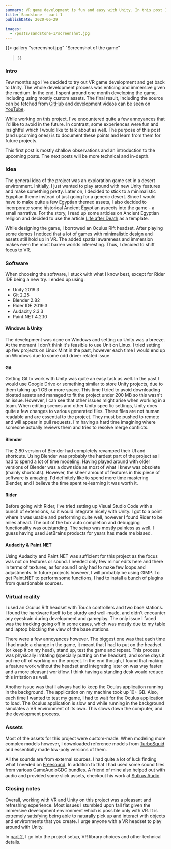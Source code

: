 ```yaml
---
summary: VR game development is fun and easy with Unity. In this post I talk about my experiences in creating my first VR game called Sandstone.
title: Sandstone - part 1
publishDate: 2020-06-29

images:
  - /posts/sandstone-1/screenshot.jpg
---
```


{{<
  gallery
  "screenshot.jpg" "Screenshot of the game"
>}}

### Intro
Few months ago I've decided to try out VR game development and get back to Unity. The whole development process was enticing and immersive given the medium. In the end, I spent around one month developing the game, including using mostly custom assets. The final result, including the source can be fetched from [GitHub](https://github.com/Edvinas01/sandstone) and development videos can be seen on [YouTube](https://www.youtube.com/watch?v=_W-vntH3DtA&list=PL5No3sH5hcxuScdA7-g1GKy3GJAa7cJrb).

While working on this project, I've encountered quite a few annoyances that I'd like to avoid in the future. In contrast, some experiences were fun and insightful which I would like to talk about as well. The purpose of this post (and upcoming ones) is to document these points and learn from them for future projects.

This first post is mostly shallow observations and an introduction to the upcoming posts. The next posts will be more technical and in-depth.

### Idea
The general idea of the project was an exploration game set in a desert environment. Initially, I just wanted to play around with new Unity features and make something pretty. Later on, I decided to stick to a minimalistic Egyptian theme instead of just going for a generic desert. Since I would have to make quite a few Egyptian themed assets, I also decided to incorporate some historical Ancient Egyptian aspects into the game - a small narrative. For the story, I read up some articles on Ancient Egyptian religion and decided to use the article [Life after Death](https://www.historymuseum.ca/cmc/exhibitions/civil/egypt/egcr04e.html) as a template.

While designing the game, I borrowed an Oculus Rift headset. After playing some demos I noticed that a lot of games with minimalistic design and assets still hold up in VR. The added spatial awareness and immersion makes even the most barren worlds interesting. Thus, I decided to shift focus to VR.

### Software
When choosing the software, I stuck with what I know best, except for Rider IDE being a new try. I ended up using:

* Unity 2019.3
* Git 2.25
* Blender 2.82
* Rider IDE 2019.3
* Audacity 2.3.3
* Paint.NET 4.2.10

#### Windows & Unity
The development was done on Windows and setting up Unity was a breeze. At the moment I don't think it's feasible to use Unit on Linux. I tried setting up few projects on Linux Mint in the past, however each time I would end up on Windows due to some odd driver related issue.

#### Git
 Getting Git to work with Unity was quite an easy task as well. In the past I would use Google Drive or something similar to store Unity projects, due to them taking up 1 GB or more space. This time I tried to avoid downloading bloated assets and managed to fit the project under 200 MB so this wasn't an issue. However, I can see that other issues might arise when working in a team. When editing scenes and other Unity specific settings, Unity does quite a few changes to various generated files. These files are not human readable and are essential to the project. They must be pushed to remote and will appear in pull requests. I'm having a hard time imagining where someone actually reviews them and tries to resolve merge conflicts.

#### Blender
The 2.80 version of Blender had completely revamped their UI and shortcuts. Using Blender was probably the hardest part of the project as I had to spend a lot of time modeling. Having played around with older versions of Blender was a downside as most of what I knew was obsolete (mainly shortcuts). However, the sheer amount of features in this piece of software is amazing. I'd definitely like to spend more time mastering Blender, and I believe the time spent re-learning it was worth it.

#### Rider
Before going with Rider, I've tried setting up Visual Studio Code with a bunch of extensions, so it would integrate nicely with Unity. I got to a point where it was usable and performing quite well, however I found Rider to be miles ahead. The out of the box auto completion and debugging functionality was outstanding. The setup was mostly painless as well. I guess having used JetBrains products for years has made me biased.

#### Audacity & Paint.NET
Using Audacity and Paint.NET was sufficient for this project as the focus was not on textures or sound. I needed only few minor edits here and there in terms of textures, as for sound I only had to make few loops and adjustments. In future projects however, I will probably be using GIMP. To get Paint.NET to perform some functions, I had to install a bunch of plugins from questionable sources.

### Virtual reality
I used an Oculus Rift headset with Touch controllers and two base stations. I found the hardware itself to be sturdy and well-made, and didn't encounter any eyestrain during development and gameplay. The only issue I faced was the tracking going off in some cases, which was mostly due to my table and laptop blocking the view of the base stations.

There were a few annoyances however. The biggest one was that each time I had made a change in the game, it meant that I had to put on the headset (or keep it on my head), stand up, test the game and repeat. This process was physically irritating (specially putting on the headset), and some days it put me off of working on the project. In the end though, I found that making a feature work without the headset and integrating later on was way faster and a more pleasant workflow. I think having a standing desk would reduce this irritation as well.

Another issue was that I always had to keep the Oculus application running in the background. The application on my machine took up 10+ GB. Also, each time I wanted to test my game, I had to wait for the Oculus application to load. The Oculus application is slow and while running in the background simulates a VR environment of its own. This slows down the computer, and the development process.

### Assets
Most of the assets for this project were custom-made. When modeling more complex models however, I downloaded reference models from [TurboSquid](https://www.turbosquid.com) and essentially made low-poly versions of them.

All the sounds are from external sources. I had quite a lot of luck finding what I needed on [Freesound](https://freesound.org). In addition to that I had used some sound files from various GameAudioGDC bundles. A friend of mine also helped out with audio and provided some slick assets, checkout his work at [Sutkus Audio](https://sutkusaudio.com/).

### Closing notes
Overall, working with VR and Unity on this project was a pleasant and refreshing experience. Most issues I stumbled upon fall flat given the immersive development environment which is possible only with VR. It is extremely satisfying being able to naturally pick up and interact with objects and environments that you create. I urge anyone with a VR headset to play around with Unity.

In [part 2](/posts/sandstone-2), I go into the project setup, VR library choices and other technical details.
